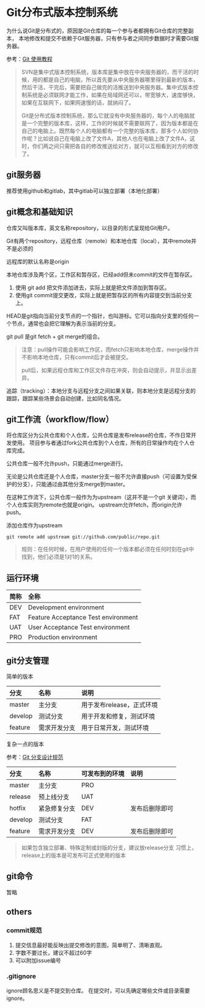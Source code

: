 # Git分布式版本控制系统
为什么说Git是分布式的，原因是Git仓库的每一个参与者都拥有Git仓库的完整副本，
本地修改和提交不依赖于Git服务器，只有参与者之间同步数据时才需要Git服务器。

参考：[Git 使用教程](https://mp.weixin.qq.com/s/4SXOU4cTAjk3HPmpu8IgEw)
>SVN是集中式版本控制系统，版本库是集中放在中央服务器的，而干活的时候，用的都是自己的电脑，所以首先要从中央服务器哪里得到最新的版本，然后干活，干完后，需要把自己做完的活推送到中央服务器。集中式版本控制系统是必须联网才能工作，如果在局域网还可以，带宽够大，速度够快，如果在互联网下，如果网速慢的话，就纳闷了。
>
>Git是分布式版本控制系统，那么它就没有中央服务器的，每个人的电脑就是一个完整的版本库，这样，工作的时候就不需要联网了，因为版本都是在自己的电脑上。既然每个人的电脑都有一个完整的版本库，那多个人如何协作呢？比如说自己在电脑上改了文件A，其他人也在电脑上改了文件A，这时，你们两之间只需把各自的修改推送给对方，就可以互相看到对方的修改了。

## git服务器
推荐使用github和gitlab，其中gitlab可以独立部署（本地化部署）

## git概念和基础知识

仓库又叫版本库，英文名称repository，以目录的形式呈现给Git用户。

Git有两个repository，远程仓库（remote）和本地仓库（local），其中remote并不是必须的

远程库的默认名称是origin

本地仓库涉及两个区，工作区和暂存区，已经add但未commit的文件在暂存区。
1. 使用 git add 把文件添加进去，实际上就是把文件添加到暂存区。
2. 使用git commit提交更改，实际上就是把暂存区的所有内容提交到当前分支上。

HEAD是git指向当前分支节点的一个指针，也叫游标。它可以指向分支里的任何一个节点，通常也会把它理解为表示当前的分支。

git pull 是git fetch + git merge的组合。
>注意：pull操作可能会影响工作区，而fetch只影响本地仓库，merge操作并不影响本地仓库，只有commit后才会被提交。
>
>pull后，如果远程仓库和工作区文件存在冲突，则会自动提示，并显示出差异。

追踪（tracking）：本地分支与远程分支之间如果关联，则本地分支是远程分支的跟踪，跟踪某些场景会自动创建，比如同名情况。

## git工作流（workflow/flow）
将仓库区分为公共仓库和个人仓库，公共仓库是发布release的仓库，不作日常开发使用。
项目参与者通过fork公共仓库到个人仓库，所有的日常操作均在个人仓库完成。

公共仓库一般不允许push，只能通过merge进行。

无论是公共仓库还是个人仓库，master分支一般不允许直接push（可设置为受保护的分支），只能通过由其他分支merge到master。

在这种工作流下，公共仓库一般作为为upstream（这并不是一个git 关键词），而个人仓库实则为remote也就是origin。
upstream允许fetch，而origin允许push。

添加仓库作为upstream
```shell script
git remote add upstream git://github.com/public/repo.git
```

> 规则：在任何时候，在用户使用的任何一个版本都必须在任何时刻在git中找到，他们必须是1对1的关系。

## 运行环境

|简称|全称|
|  :----  | :----  |
|DEV|Development environment|
|FAT|Feature Acceptance Test environment|
|UAT|User Acceptance Test environment|
|PRO|Production environment|


## git分支管理

简单的版本

|分支|名称|说明|
|:----|:----|:----|
|master|主分支|用于发布release，正式环境|
|develop|测试分支|用于开发和修复，测试环境|
|feature|需求开发分支|用于日常开发，测试环境|

复杂一点的版本

参考：[Git 分支设计规范](https://www.cnblogs.com/xinliangcoder/p/12336576.html)


|分支|名称|可发布到的环境|说明|
|:----|:----|:----|:----|
|master|主分支|PRO||
|release|预上线分支|UAT||
|hotfix|紧急修复分支|DEV|发布后删除即可|
|develop|测试分支|FAT||
|feature|需求开发分支|DEV|发布后删除即可|

>如果包含独立部署、特殊定制或封版的分支，建议放release分支
>习惯上，release上的版本是可发布可正式使用的版本

## git命令
暂略

## others

### commit规范
1. 提交信息最好能反映出提交修改的意图，简单明了、清晰直观。
2. 字数不要过长，建议不超过60字
3. 可以附加issue编号

### .gitignore
ignore顾名思义是不提交到仓库。
在提交时，可以先确定哪些文件或目录需要ignore。
